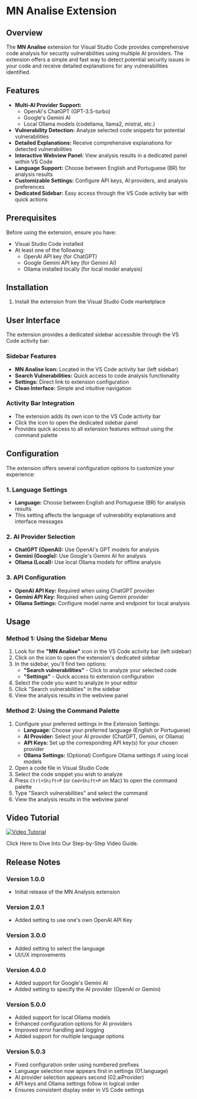 # MN Analise Extension

## Overview

The **MN Analise** extension for Visual Studio Code provides comprehensive code analysis for security vulnerabilities using multiple AI providers. The extension offers a simple and fast way to detect potential security issues in your code and receive detailed explanations for any vulnerabilities identified.

## Features

- **Multi-AI Provider Support:**
  - OpenAI's ChatGPT (GPT-3.5-turbo)
  - Google's Gemini AI
  - Local Ollama models (codellama, llama2, mistral, etc.)
- **Vulnerability Detection:** Analyze selected code snippets for potential vulnerabilities
- **Detailed Explanations:** Receive comprehensive explanations for detected vulnerabilities
- **Interactive Webview Panel:** View analysis results in a dedicated panel within VS Code
- **Language Support:** Choose between English and Portuguese (BR) for analysis results
- **Customizable Settings:** Configure API keys, AI providers, and analysis preferences
- **Dedicated Sidebar:** Easy access through the VS Code activity bar with quick actions

## Prerequisites

Before using the extension, ensure you have:

- Visual Studio Code installed
- At least one of the following:
  - OpenAI API key (for ChatGPT)
  - Google Gemini API key (for Gemini AI)
  - Ollama installed locally (for local model analysis)

## Installation

1. Install the extension from the Visual Studio Code marketplace

## User Interface

The extension provides a dedicated sidebar accessible through the VS Code activity bar:

### Sidebar Features
- **MN Analise Icon:** Located in the VS Code activity bar (left sidebar)
- **Search Vulnerabilities:** Quick access to code analysis functionality
- **Settings:** Direct link to extension configuration
- **Clean Interface:** Simple and intuitive navigation

### Activity Bar Integration
- The extension adds its own icon to the VS Code activity bar
- Click the icon to open the dedicated sidebar panel
- Provides quick access to all extension features without using the command palette

## Configuration

The extension offers several configuration options to customize your experience:

### 1. Language Settings
- **Language:** Choose between English and Portuguese (BR) for analysis results
- This setting affects the language of vulnerability explanations and interface messages

### 2. AI Provider Selection
- **ChatGPT (OpenAI):** Use OpenAI's GPT models for analysis
- **Gemini (Google):** Use Google's Gemini AI for analysis  
- **Ollama (Local):** Use local Ollama models for offline analysis

### 3. API Configuration
- **OpenAI API Key:** Required when using ChatGPT provider
- **Gemini API Key:** Required when using Gemini provider
- **Ollama Settings:** Configure model name and endpoint for local analysis

## Usage

### Method 1: Using the Sidebar Menu
1. Look for the **"MN Analise"** icon in the VS Code activity bar (left sidebar)
2. Click on the icon to open the extension's dedicated sidebar
3. In the sidebar, you'll find two options:
   - **"Search vulnerabilities"** - Click to analyze your selected code
   - **"Settings"** - Quick access to extension configuration
4. Select the code you want to analyze in your editor
5. Click "Search vulnerabilities" in the sidebar
6. View the analysis results in the webview panel

### Method 2: Using the Command Palette
1. Configure your preferred settings in the Extension Settings:
   - **Language:** Choose your preferred language (English or Portuguese)
   - **AI Provider:** Select your AI provider (ChatGPT, Gemini, or Ollama)
   - **API Keys:** Set up the corresponding API key(s) for your chosen provider
   - **Ollama Settings:** (Optional) Configure Ollama settings if using local models
2. Open a code file in Visual Studio Code
3. Select the code snippet you wish to analyze
4. Press `Ctrl+Shift+P` (or `Cmd+Shift+P` on Mac) to open the command palette
5. Type "Search vulnerabilities" and select the command
6. View the analysis results in the webview panel

## Video Tutorial 

[![Video Tutorial](https://i.ibb.co/cv8t3jT/videotutorial.png)](https://youtu.be/eYGCIgFqpjU?si=lCK1XrrVDNkk0WzH)

Click Here to Dive Into Our Step-by-Step Video Guide.

## Release Notes

### Version 1.0.0
- Initial release of the MN Analysis extension

### Version 2.0.1
- Added setting to use one's own OpenAI API Key

### Version 3.0.0
- Added setting to select the language
- UI/UX improvements

### Version 4.0.0
- Added support for Google's Gemini AI
- Added setting to specify the AI provider (OpenAI or Gemini)

### Version 5.0.0
- Added support for local Ollama models
- Enhanced configuration options for AI providers
- Improved error handling and logging
- Added support for multiple language options


### Version 5.0.3
- Fixed configuration order using numbered prefixes
- Language selection now appears first in settings (01.language)
- AI provider selection appears second (02.aiProvider)
- API keys and Ollama settings follow in logical order
- Ensures consistent display order in VS Code settings



